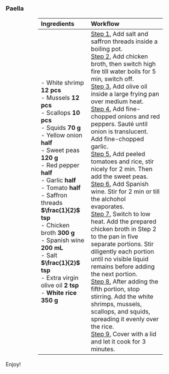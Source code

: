 ### Paella

<table style="width: 66%; margin: 0 auto; border-collapse: collapse; text-align: left;">
<thead>
  <tr>
    <th style="width: 40%;">Ingredients</th>
    <th style="width: 60%;">Workflow</th>
  </tr>
</thead>
<tbody>
  <tr>
    <td>
    - White shrimp <b>12 pcs</b><br>
    - Mussels <b>12 pcs</b><br>
    - Scallops <b>10 pcs</b><br>
    - Squids <b>70 g</b><br>
    - Yellow onion <b>half</b><br>
    - Sweet peas <b>120 g</b><br>
    - Red pepper <b>half</b><br>
    - Garlic <b>half</b><br>
    - Tomato <b>half</b><br>
    - Saffron threads <b>$\frac{1}{2}$ tsp</b><br>
    - Chicken broth <b>300 g</b><br>
    - Spanish wine <b>200 mL</b><br>
    - Salt <b>$\frac{1}{2}$ tsp</b><br>
    - Extra virgin olive oil <b>2 tsp</b><br>
    - <span class="dashed-popover" data-toggle="popover" data-placement="top" title="Calaspara rice preferred. However, premium-level Thai jasmine rice or sushi rice is also delicious with a unique flavor"><b>White rice</b></span> <b>350 g</b>
    </td>
    <td>
    <u>Step 1.</u> Add salt and saffron threads inside a boiling pot.<br>
    <u>Step 2.</u> Add chicken broth, then switch high fire till water boils for 5 min, switch off.<br>
    <u>Step 3.</u> Add olive oil inside a large frying pan over medium heat.<br>
    <u>Step 4.</u> Add fine-chopped onions and red peppers. Sauté until onion is translucent. Add fine-chopped garlic.<br>
    <u>Step 5.</u> Add peeled tomatoes and rice, stir nicely for 2 min. Then add the sweet peas.<br>
    <u>Step 6.</u> Add Spanish wine. Stir for 2 min or till the alchohol evaporates.<br>
    <u>Step 7.</u> Switch to low heat. Add the prepared chicken broth in Step 2 to the pan in five separate portions. <span class="dashed-popover" data-toggle="popover" data-placement="top" title="Prevent the rice from sticking to the bottom of the pan"> Stir diligently</span> each portion until no visible liquid remains before adding the next portion.<br>
    <u>Step 8.</u> After adding the fifth portion, stop stirring. Add the white shrimps, mussels, scallops, and squids, spreading it evenly over the rice.<br>
    <u>Step 9.</u> Cover with a lid and let it cook for 3 minutes.
    </td>
  </tr>
</tbody>
</table>
<br>
Enjoy!
